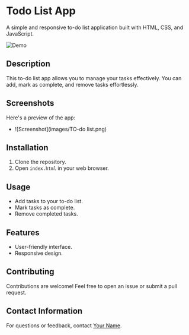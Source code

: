 # Todo List App

A simple and responsive to-do list application built with HTML, CSS, and JavaScript.

![Demo](images/demo.gif)

## Description
This to-do list app allows you to manage your tasks effectively. You can add, mark as complete, and remove tasks effortlessly.

## Screenshots
Here's a preview of the app:
- ![Screenshot](images/TO-do list.png)


## Installation
1. Clone the repository.
2. Open `index.html` in your web browser.

## Usage
- Add tasks to your to-do list.
- Mark tasks as complete.
- Remove completed tasks.

## Features
- User-friendly interface.
- Responsive design.

## Contributing
Contributions are welcome! Feel free to open an issue or submit a pull request.



## Contact Information
For questions or feedback, contact [Your Name](mailto:ravangaurav77@gmail.com).

